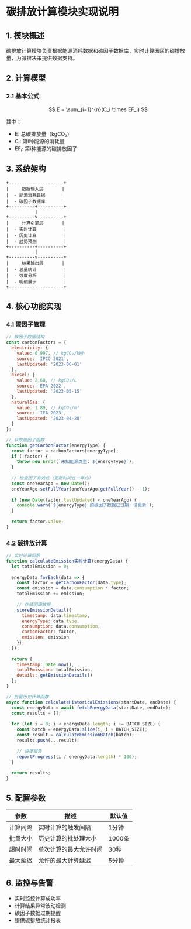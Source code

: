 # 碳排放计算模块实现说明

## 1. 模块概述
碳排放计算模块负责根据能源消耗数据和碳因子数据库，实时计算园区的碳排放量，为减排决策提供数据支持。

## 2. 计算模型

### 2.1 基本公式
$$ E = \sum_{i=1}^{n}(C_i \times EF_i) $$

其中：
- E: 总碳排放量（kgCO₂）
- Cᵢ: 第i种能源的消耗量
- EFᵢ: 第i种能源的碳排放因子

## 3. 系统架构
```
+---------------------+
|     数据输入层       |
|  - 能源消耗数据      |
|  - 碳因子数据库      |
+----------+----------+
           |
+----------v----------+
|     计算引擎层       |
|  - 实时计算          |
|  - 历史计算          |
|  - 趋势预测          |
+----------+----------+
           |
+----------v----------+
|     结果输出层       |
|  - 总量统计          |
|  - 强度分析          |
|  - 明细展示          |
+---------------------+
```

## 4. 核心功能实现

### 4.1 碳因子管理
```javascript
// 碳因子数据结构
const carbonFactors = {
  electricity: {
    value: 0.997, // kgCO₂/kWh
    source: 'IPCC 2021',
    lastUpdated: '2023-06-01'
  },
  diesel: {
    value: 2.68, // kgCO₂/L
    source: 'EPA 2022',
    lastUpdated: '2023-05-15'
  },
  naturalGas: {
    value: 1.89, // kgCO₂/m³
    source: 'IEA 2023',
    lastUpdated: '2023-04-20'
  }
};

// 获取碳因子函数
function getCarbonFactor(energyType) {
  const factor = carbonFactors[energyType];
  if (!factor) {
    throw new Error(`未知能源类型: ${energyType}`);
  }
  
  // 检查因子有效性（更新时间在一年内）
  const oneYearAgo = new Date();
  oneYearAgo.setFullYear(oneYearAgo.getFullYear() - 1);
  
  if (new Date(factor.lastUpdated) < oneYearAgo) {
    console.warn(`${energyType} 的碳因子数据已过期，请更新`);
  }
  
  return factor.value;
}
```

### 4.2 碳排放计算
```javascript
// 实时计算函数
function calculateEmission实时计算(energyData) {
  let totalEmission = 0;
  
  energyData.forEach(data => {
    const factor = getCarbonFactor(data.type);
    const emission = data.consumption * factor;
    totalEmission += emission;
    
    // 存储明细数据
    storeEmissionDetail({
      timestamp: data.timestamp,
      energyType: data.type,
      consumption: data.consumption,
      carbonFactor: factor,
      emission: emission
    });
  });
  
  return {
    timestamp: Date.now(),
    totalEmission: totalEmission,
    details: getEmissionDetails()
  };
}

// 批量历史计算函数
async function calculateHistoricalEmissions(startDate, endDate) {
  const energyData = await fetchEnergyData(startDate, endDate);
  const results = [];
  
  for (let i = 0; i < energyData.length; i += BATCH_SIZE) {
    const batch = energyData.slice(i, i + BATCH_SIZE);
    const result = calculateEmissionBatch(batch);
    results.push(...result);
    
    // 进度报告
    reportProgress((i / energyData.length) * 100);
  }
  
  return results;
}
```

## 5. 配置参数

| 参数 | 描述 | 默认值 |
|------|------|--------|
|计算间隔|实时计算的触发间隔|1分钟|
|批量大小|历史计算的批处理大小|1000条|
|超时时间|单次计算的最大允许时间|30秒|
|最大延迟|允许的最大计算延迟|5分钟|

## 6. 监控与告警
- 实时监控计算成功率
- 计算结果异常波动检测
- 碳因子数据过期提醒
- 提供碳排放统计报表